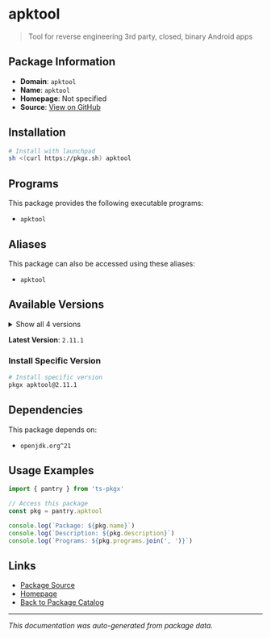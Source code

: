 # apktool

> Tool for reverse engineering 3rd party, closed, binary Android apps

## Package Information

- **Domain**: `apktool`
- **Name**: `apktool`
- **Homepage**: Not specified
- **Source**: [View on GitHub](https://github.com/pkgxdev/pantry/tree/main/projects/apktool.org/package.yml)

## Installation

```bash
# Install with launchpad
sh <(curl https://pkgx.sh) apktool
```

## Programs

This package provides the following executable programs:

- `apktool`

## Aliases

This package can also be accessed using these aliases:

- `apktool`

## Available Versions

<details>
<summary>Show all 4 versions</summary>

- `2.11.1`, `2.11.0`, `2.10.0`, `2.9.3`

</details>

**Latest Version**: `2.11.1`

### Install Specific Version

```bash
# Install specific version
pkgx apktool@2.11.1
```

## Dependencies

This package depends on:

- `openjdk.org^21`

## Usage Examples

```typescript
import { pantry } from 'ts-pkgx'

// Access this package
const pkg = pantry.apktool

console.log(`Package: ${pkg.name}`)
console.log(`Description: ${pkg.description}`)
console.log(`Programs: ${pkg.programs.join(', ')}`)
```

## Links

- [Package Source](https://github.com/pkgxdev/pantry/tree/main/projects/apktool.org/package.yml)
- [Homepage](#)
- [Back to Package Catalog](../package-catalog.md)

---

*This documentation was auto-generated from package data.*
